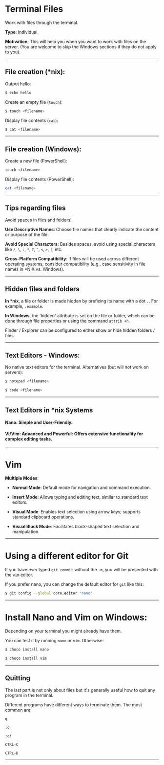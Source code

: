 # Terminal Files

Work with files through the terminal.

**Type**: Individual

**Motivation**: This will help you when you want to work with files on the server. (You are welcome to skip the Windows sections if they do not apply to you).

---

## File creation (\*nix):

Output hello:

```bash
$ echo hello
```

Create an empty file (`touch`):

```bash
$ touch <filename>
```

Display file contents (`cat`):

```bash
$ cat <filename>
```

---

## File creation (Windows):

Create a new file (PowerShell):

```powershell
touch <filename>
```

Display file contents (PowerShell):

```powershell
cat <filename>
```

---

## Tips regarding files

Avoid spaces in files and folders!

**Use Descriptive Names**: Choose file names that clearly indicate the content or purpose of the file.

**Avoid Special Characters**: Besides spaces, avoid using special characters like `/`, `\`, `:`, `*`, `?`, `"`, `<`, `>`, `|`, etc.

**Cross-Platform Compatibility**: If files will be used across different operating systems, consider compatibility (e.g., case sensitivity in file names in \*NIX vs. Windows).

---

## Hidden files and folders

**In \*nix**, a file or folder is made hidden by prefixing its name with a dot `.`. For example, `.example`.

**In Windows**, the 'hidden' attribute is set on the file or folder, which can be done through file properties or using the command `attrib +h`.

Finder / Explorer can be configured to either show or hide hidden folders / files.

---

## Text Editors - Windows:

No native text editors for the terminal. Alternatives (but will not work on servers):

```powershell
$ notepad <filename>
```

```powershell
$ code <filename>
```

---

## Text Editors in \*nix Systems

#### **Nano**: Simple and User-Friendly.

#### **Vi/Vim**: Advanced and Powerful: Offers extensive functionality for complex editing tasks.

---

# Vim

**Multiple Modes**:

- **Normal Mode**: Default mode for navigation and command execution.

- **Insert Mode**: Allows typing and editing text, similar to standard text editors.

- **Visual Mode**: Enables text selection using arrow keys; supports standard clipboard operations.

- **Visual Block Mode**: Facilitates block-shaped text selection and manipulation.

---

# Using a different editor for Git

If you have ever typed `git commit` without the `-m`, you will be presented with the `vim` editor.

If you prefer nano, you can change the default editor for `git` like this:

```bash
$ git config --global core.editor "nano"
```

---

# Install Nano and Vim on Windows:

Depending on your terminal you might already have them.

You can test it by running `nano` or `vim`. Otherwise:

```bash
$ choco install nano
```

```bash
$ choco install vim
```

---

## Quitting

The last part is not only about files but it's generally useful how to quit any program in the terminal.

Different programs have different ways to terminate them. The most common are:

```
q
```

```
:q
```

```
:q!
```

```
CTRL-C
```

```
CTRL-D
```

---

